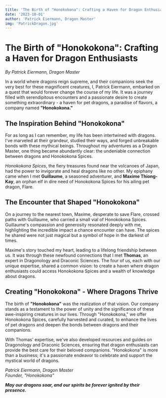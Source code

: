 ```yaml
---
title: 'The Birth of "Honokokona": Crafting a Haven for Dragon Enthusiasts'
date: '2023-10-01'
author: 'Patrick Eiermann, Dragon Master'
img: 'PatrickDragon.jpg'
---
```

# The Birth of "Honokokona": Crafting a Haven for Dragon Enthusiasts

*By Patrick Eiermann, Dragon Master*

In a world where dragons reign supreme, and their companions seek the very best for these magnificent creatures, I, Patrick Eiermann, embarked on a quest that would forever change the course of my life. It was a journey filled with serendipitous encounters and a passionate desire to create something extraordinary - a haven for pet dragons, a paradise of flavors, a company named **"Honokokona."**

## **The Inspiration Behind "Honokokona"**

For as long as I can remember, my life has been intertwined with dragons. I've marveled at their grandeur, studied their ways, and forged unbreakable bonds with these mythical beings. Throughout my adventures as a Dragon Master, one thing became abundantly clear: the undeniable connection between dragons and Honokokona Spices.

*Honokokona Spices*, the fiery treasures found near the volcanoes of Japan, had the power to invigorate and heal dragons like no other. My epiphany came when I met **Guillaume**, a seasoned adventurer, and **Maxime Thiong-Kay**, an orphan elf in dire need of Honokokona Spices for his ailing pet dragon, Flare.

## **The Encounter that Shaped "Honokokona"**

On a journey to the nearest town, Maxime, desperate to save Flare, crossed paths with Guillaume, who carried a small vial of Honokokona Spices. Guillaume's compassion and generosity resonated deeply with me, highlighting the incredible impact a chance encounter can have. The spices he shared were not just magical but a symbol of hope in the darkest of times.

Maxime's story touched my heart, leading to a lifelong friendship between us. It was through these newfound connections that I met **Thomas**, an expert in Dragonology and Draconic Sciences. The four of us, each with our unique expertise, shared a common vision: to create a haven where dragon enthusiasts could access Honokokona Spices and a wealth of knowledge about dragons.

## **Creating "Honokokona" - Where Dragons Thrive**

The birth of **"Honokokona"** was the realization of that vision. Our company stands as a testament to the power of unity and the significance of these awe-inspiring creatures in our lives. Through "Honokokona," we offer Honokokona Spices, carefully harvested and curated, to enhance the lives of pet dragons and deepen the bonds between dragons and their companions.

With Thomas' expertise, we've also developed resources and guides on Dragonology and Draconic Sciences, ensuring that dragon enthusiasts can provide the best care for their beloved companions. "Honokokona" is more than a business; it's a passionate endeavor to celebrate and support the mystical world of dragons.

*Patrick Eiermann, Dragon Master*  
*Founder, "Honokokona"*

**_May our dragons soar, and our spirits be forever ignited by their presence._**

